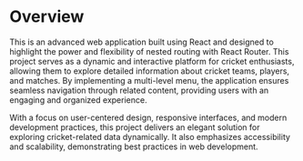 # Overview

This is an advanced web application built using React and designed to highlight the power and flexibility of nested routing with React Router. This project serves as a dynamic and interactive platform for cricket enthusiasts, allowing them to explore detailed information about cricket teams, players, and matches. By implementing a multi-level menu, the application ensures seamless navigation through related content, providing users with an engaging and organized experience.

With a focus on user-centered design, responsive interfaces, and modern development practices, this project delivers an elegant solution for exploring cricket-related data dynamically. It also emphasizes accessibility and scalability, demonstrating best practices in web development.
